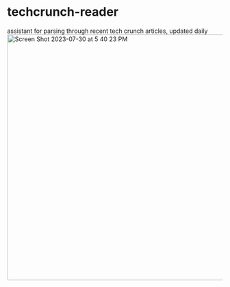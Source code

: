 # techcrunch-reader
assistant for parsing through recent tech crunch articles, updated daily
<img width="574" alt="Screen Shot 2023-07-30 at 5 40 23 PM" src="https://github.com/tareshsethi/techcrunch-reader/assets/36555549/cbb02a15-e296-4172-802a-51b1505f17a6">
